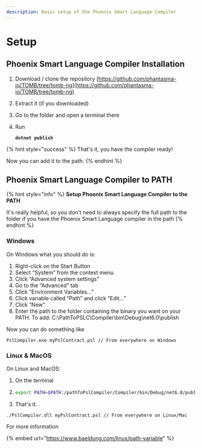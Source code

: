 ```yaml
---
description: Basic setup of the Phoenix Smart Language Compiler
---
```


# Setup

## Phoenix Smart Language Compiler Installation

1. Download / clone the repository [https://github.com/phantasma-io/TOMB/tree/tomb-ng](https://github.com/phantasma-io/TOMB/tree/tomb-ng)
2. Extract it (if you downloaded)
3. Go to the folder and open a terminal there
4.  Run

    <pre class="language-bash" data-overflow="wrap"><code class="lang-bash"><strong>dotnet publish
    </strong></code></pre>

{% hint style="success" %}
That's it, you have the compiler ready!

Now you can add it to the path.
{% endhint %}

## Phoenix Smart Language Compiler to PATH

{% hint style="info" %}
**Setup Phoenix Smart Language Compiler to the PATH**

It's really helpful, so you don't need to always specify the full path to the folder if you have the Phoenix Smart Language compiler in the path
{% endhint %}

### Windows

On Windows what you should do is:

1. Right-click on the Start Button
2. Select “System” from the context menu.
3. Click “Advanced system settings”
4. Go to the “Advanced” tab
5. Click “Environment Variables…”
6. Click variable called “Path” and click “Edit…”
7. Click “New”
8. Enter the path to the folder containing the binary you want on your PATH. To add: C:\PathToPSLC\Compiler\bin\Debug\net6.0\publish

Now you can do something like&#x20;

```shell
PslCompiler.exe myPslContract.psl // From everywhere on Windows
```

### Linux & MacOS

On Linux and MacOS:

1. On the terminal
2. ```bash
   export PATH=$PATH:/pathToPslCompiler/Compiler/bin/Debug/net6.0/publish
   ```
3. That's it.

```shell
./PslCompiler.dll myPslContract.psl // From everywhere on Linux/Mac
```

For more information

{% embed url="https://www.baeldung.com/linux/path-variable" %}


